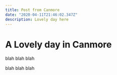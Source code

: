 ```yaml
---
title: Post from Canmore
date: "2020-04-11T21:46:02.347Z"
description: Lovely day here
---
```

# A Lovely day in Canmore

blah blah blah

blah blah blah